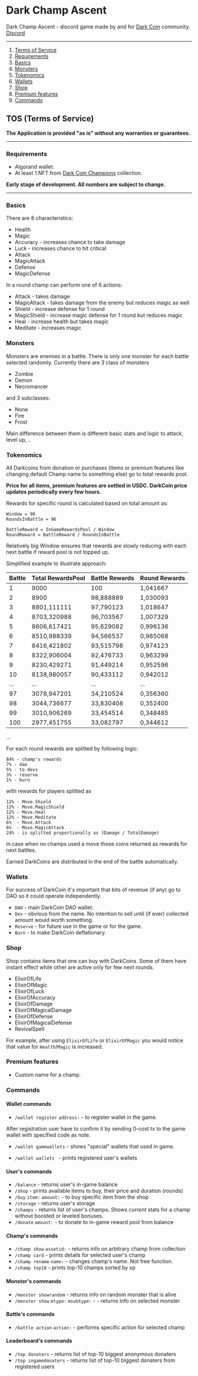 # Dark Champ Ascent

Dark Champ Ascent - discord game made by and for [Dark Coin](https://dark-coin.io/) community.
[Discord](https://discord.com/invite/xdZ6V5ybmq)

----

1. [Terms of Service](#tos-terms-of-service)
2. [Requirements](#Requirements)
3. [Basics](#Basics)
4. [Monsters](#Monsters)
5. [Tokenomics](#Tokenomics)
6. [Wallets](#Wallets)
7. [Shop](#Shop)
8. [Premium features](#Premium-features)
9. [Commands](#Commands)

## TOS (Terms of Service)

**The Application is provided "as is" without any warranties or guarantees.**

---

### Requirements

* Algorand wallet.
* At least 1 NFT from [Dark Coin Champions](https://www.asalytic.app/collection/dark-coin-champions) collection.

**Early stage of development. All numbers are subject to change.**

---

### Basics

There are 8 characteristics:

* Health
* Magic
* Accuracy - increases chance to take damage
* Luck - increases chance to hit critical
* Attack 
* MagicAttack
* Defense
* MagicDefense

In a round champ can perform one of 6 actions:

* Attack - takes damage
* MagicAttack - takes damage from the enemy but reduces magic as well
* Shield - increase defense for 1 round
* MagicShield - increase magic defense for 1 round but reduces magic
* Heal - increase health but takes magic
* Meditate - increases magic

### Monsters

Monsters are enemies in a battle. There is only one monster for each battle selected randomly.
Currently there are 3 class of monsters

* Zombie
* Demon
* Necromancer
    
and 3 subclasses:

* None
* Fire
* Frost

Main difference between them is different basic stats and logic to attack, level up, ..

### Tokenomics

All Darkcoins from donation or purchases (items or premium features like changing default Champ name to something else) go
to total rewards pool.

__Price for all items, premium features are settled in USDC. DarkCoin price updates periodically every few hours.__

Rewards for specific round is calculated based on total amount as:


```
Window = 90
RoundsInBattle = 96

BattleReward = InGameRewardsPool / Window
RoundReward = BattleReward / RoundsInBattle
```

Relatively big Window ensures that rewards are slowly reducing with each next battle if reward pool is not topped up.

Simplified example to illustrate approach:

Battle| Total RewardsPool|Battle Rewards | Round Rewards
-----|---|------|-----
1 | 9000 | 100 | 1,041667
2 | 8900 | 98,888889 | 1,030093
3 | 8801,111111 | 97,790123 | 1,018647
4 | 8703,320988 | 96,703567 | 1,007329
5 | 8606,617421 | 95,629082 | 0,996136
6 | 8510,988339 | 94,566537 | 0,985068
7 | 8416,421802 | 93,515798 | 0,974123
8 | 8322,906004 | 92,476733 | 0,963299
9 | 8230,429271 | 91,449214 | 0,952596
10 | 8138,980057 | 90,433112 | 0,942012
...| ... |  ... | ...
97 | 3078,947201 | 34,210524 | 0,356360
98 | 3044,736677 | 33,830408 | 0,352400
99 | 3010,906269 | 33,454514 | 0,348485
100 | 2977,451755 | 33,082797 | 0,344612

...


For each round rewards are splitted by following logic:


```
84% - champ's rewards
7% - dao
5% - to devs
3% - reserve
1% - burn
```

with rewards for players splitted as

```
12% - Move.Shield
12% - Move.MagicShield
12% - Move.Heal
12% - Move.Meditate
6%  - Move.Attack
6%  - Move.MagicAttack
24% - is splitted proportionally as (Damage / TotalDamage)
```

in case when no champs used a move those coins returned as rewards for next battles.

Earned DarkCoins are distributed in the end of the battle automatically.

### Wallets

For success of DarkCoin it's important that bits of revenue (if any) go to DAO so it could operate independently.

* `DAO` - main DarkCoin DAO wallet.
* `Dev` - obvious from the name. No intention to sell until (if ever) collected amount would worth something.
* `Reserve` - for future use in the game or for the game.
* `Burn` - to make DarkCoin deflationary.


### Shop

Shop contains items that one can buy with DarkCoins. Some of them have instant effect while other are active only for few next rounds.

* ElixirOfLife
* ElixirOfMagic
* ElixirOfLuck
* ElixirOfAccuracy
* ElixirOfDamage
* ElixirOfMagicalDamage
* ElixirOfDefense
* ElixirOfMagicalDefense
* RevivalSpell

For example, after using `ElixirOfLife` or `ElixirOfMagic` you would notice that value for `Health`/`Magic` is increased.

### Premium features

* Custom name for a champ.

### Commands

#### Wallet commands

* `/wallet register` `address:` - to register wallet in the game.

After registration user have to confirm it by sending 0-cost tx to the game wallet with specified code as note.

* `/wallet gamewallets` - shows "special" wallets that used in game.

* `/wallet wallets ` - prints registered user's wallets

#### User's commands

* `/balance` - returns user's in-game balance
* `/shop` - prints available items to buy, their price and duration (rounds)
* `/buy` `item:` `amount:` - to buy specific item from the shop
* `/storage` - returns user's storage
* `/champs` - returns list of user's champs. Shows *current* stats for a champ without boosted or leveled bonuses.
* `/donate` `amount:` - to donate to in-game reward pool from balance

#### Champ's commands

* `/champ show` `assetid:` - returns info on arbitrary champ from collection
* `/champ card` - prints details for selected user's champ
* `/champ rename` `name:` - changes champ's name. Not free function.
* `/champ top10` - prints top-10 champs sorted by xp

#### Monster's commands

* `/monster showrandom` - returns info on random monster that is alive
* `/monster show` `mtype:` `msubtype:` - - returns info on selected monster

#### Battle's commands

* `/battle action` `action:` - performs specific action for selected champ

#### Leaderboard's commands

* `/top donaters` - returns list of top-10 biggest anonymous donaters
* `/top ingamedonaters` - returns list of top-10 biggest donaters from registered users